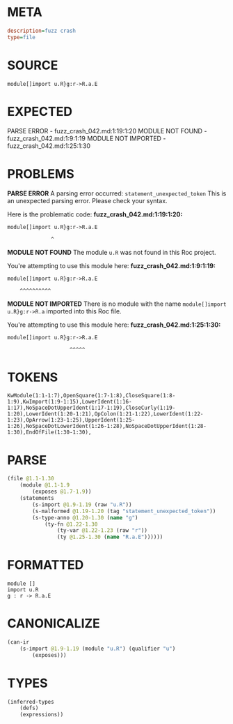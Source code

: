 # META
~~~ini
description=fuzz crash
type=file
~~~
# SOURCE
~~~roc
module[]import u.R}g:r->R.a.E
~~~
# EXPECTED
PARSE ERROR - fuzz_crash_042.md:1:19:1:20
MODULE NOT FOUND - fuzz_crash_042.md:1:9:1:19
MODULE NOT IMPORTED - fuzz_crash_042.md:1:25:1:30
# PROBLEMS
**PARSE ERROR**
A parsing error occurred: `statement_unexpected_token`
This is an unexpected parsing error. Please check your syntax.

Here is the problematic code:
**fuzz_crash_042.md:1:19:1:20:**
```roc
module[]import u.R}g:r->R.a.E
```
                  ^


**MODULE NOT FOUND**
The module `u.R` was not found in this Roc project.

You're attempting to use this module here:
**fuzz_crash_042.md:1:9:1:19:**
```roc
module[]import u.R}g:r->R.a.E
```
        ^^^^^^^^^^


**MODULE NOT IMPORTED**
There is no module with the name `module[]import u.R}g:r->R.a` imported into this Roc file.

You're attempting to use this module here:
**fuzz_crash_042.md:1:25:1:30:**
```roc
module[]import u.R}g:r->R.a.E
```
                        ^^^^^


# TOKENS
~~~zig
KwModule(1:1-1:7),OpenSquare(1:7-1:8),CloseSquare(1:8-1:9),KwImport(1:9-1:15),LowerIdent(1:16-1:17),NoSpaceDotUpperIdent(1:17-1:19),CloseCurly(1:19-1:20),LowerIdent(1:20-1:21),OpColon(1:21-1:22),LowerIdent(1:22-1:23),OpArrow(1:23-1:25),UpperIdent(1:25-1:26),NoSpaceDotLowerIdent(1:26-1:28),NoSpaceDotUpperIdent(1:28-1:30),EndOfFile(1:30-1:30),
~~~
# PARSE
~~~clojure
(file @1.1-1.30
	(module @1.1-1.9
		(exposes @1.7-1.9))
	(statements
		(s-import @1.9-1.19 (raw "u.R"))
		(s-malformed @1.19-1.20 (tag "statement_unexpected_token"))
		(s-type-anno @1.20-1.30 (name "g")
			(ty-fn @1.22-1.30
				(ty-var @1.22-1.23 (raw "r"))
				(ty @1.25-1.30 (name "R.a.E"))))))
~~~
# FORMATTED
~~~roc
module []
import u.R
g : r -> R.a.E
~~~
# CANONICALIZE
~~~clojure
(can-ir
	(s-import @1.9-1.19 (module "u.R") (qualifier "u")
		(exposes)))
~~~
# TYPES
~~~clojure
(inferred-types
	(defs)
	(expressions))
~~~
